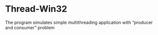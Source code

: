 # Thread-Win32

The program simulates simple multithreading application with “producer and consumer” problem
